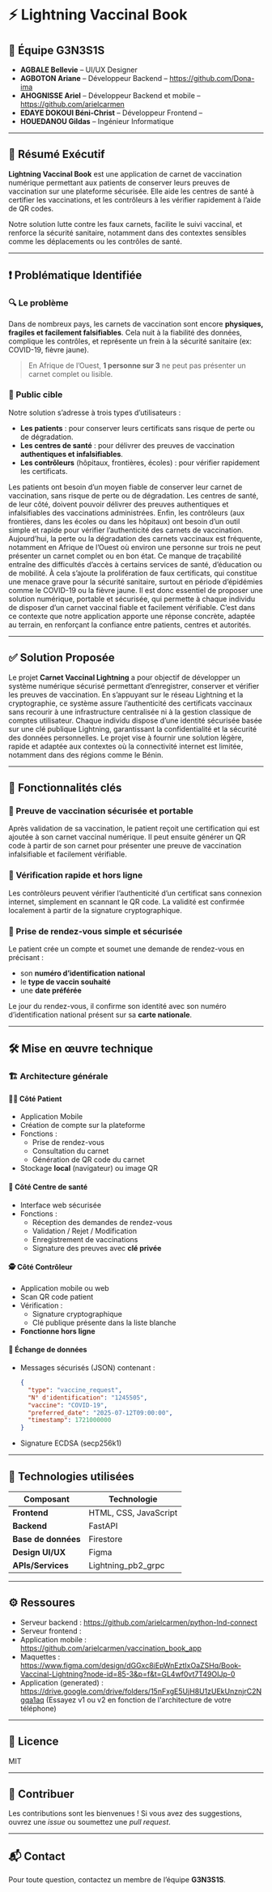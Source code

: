 # ⚡ Lightning Vaccinal Book

## 👥 Équipe G3N3S1S

- **AGBALE Bellevie** – UI/UX Designer 
- **AGBOTON Ariane** – Développeur Backend – https://github.com/Dona-ima
- **AHOGNISSE Ariel** – Développeur Backend et mobile – https://github.com/arielcarmen
- **EDAYE DOKOUI Béni-Christ** – Développeur Frontend –
- **HOUEDANOU Gildas** – Ingénieur Informatique  

---

## 📄 Résumé Exécutif

**Lightning Vaccinal Book** est une application de carnet de vaccination numérique permettant aux patients de conserver leurs preuves de vaccination sur une plateforme sécurisée. Elle aide les centres de santé à certifier les vaccinations, et les contrôleurs à les vérifier rapidement à l’aide de QR codes.

Notre solution lutte contre les faux carnets, facilite le suivi vaccinal, et renforce la sécurité sanitaire, notamment dans des contextes sensibles comme les déplacements ou les contrôles de santé.

---

## ❗ Problématique Identifiée

### 🔍 Le problème

Dans de nombreux pays, les carnets de vaccination sont encore **physiques, fragiles et facilement falsifiables**. Cela nuit à la fiabilité des données, complique les contrôles, et représente un frein à la sécurité sanitaire (ex: COVID-19, fièvre jaune).

> En Afrique de l’Ouest, **1 personne sur 3** ne peut pas présenter un carnet complet ou lisible.

### 👥 Public cible

Notre solution s’adresse à trois types d’utilisateurs :
- **Les patients** : pour conserver leurs certificats sans risque de perte ou de dégradation.
- **Les centres de santé** : pour délivrer des preuves de vaccination **authentiques et infalsifiables**.
- **Les contrôleurs** (hôpitaux, frontières, écoles) : pour vérifier rapidement les certificats.

Les patients ont besoin d’un moyen fiable de conserver leur carnet de vaccination, sans risque de perte ou de dégradation. Les centres de santé, de leur côté, doivent pouvoir délivrer des preuves authentiques et infalsifiables des vaccinations administrées. Enfin, les contrôleurs (aux frontières, dans les écoles ou dans les hôpitaux) ont besoin d’un outil simple et rapide pour vérifier l’authenticité des carnets de vaccination.
Aujourd’hui, la perte ou la dégradation des carnets vaccinaux est fréquente, notamment en Afrique de l’Ouest où environ une personne sur trois ne peut présenter un carnet complet ou en bon état. Ce manque de traçabilité entraîne des difficultés d’accès à certains services de santé, d’éducation ou de mobilité. À cela s’ajoute la prolifération de faux certificats, qui constitue une menace grave pour la sécurité sanitaire, surtout en période d’épidémies comme le COVID-19 ou la fièvre jaune.
Il est donc essentiel de proposer une solution numérique, portable et sécurisée, qui permette à chaque individu de disposer d’un carnet vaccinal fiable et facilement vérifiable. C’est dans ce contexte que notre application apporte une réponse concrète, adaptée au terrain, en renforçant la confiance entre patients, centres et autorités.


---

## ✅ Solution Proposée

Le projet **Carnet Vaccinal Lightning** a pour objectif de développer un système numérique sécurisé permettant d’enregistrer, conserver et vérifier les preuves de vaccination. En s’appuyant sur le réseau Lightning et la cryptographie, ce système assure l’authenticité des certificats vaccinaux sans recourir à une infrastructure centralisée ni à la gestion classique de comptes utilisateur.
Chaque individu dispose d’une identité sécurisée basée sur une clé publique Lightning, garantissant la confidentialité et la sécurité des données personnelles. Le projet vise à fournir une solution légère, rapide et adaptée aux contextes où la connectivité internet est limitée, notamment dans des régions comme le Bénin.


---

## 🧩 Fonctionnalités clés

### 🔐 Preuve de vaccination sécurisée et portable
Après validation de sa vaccination, le patient reçoit une certification qui est ajoutée à son carnet vaccinal numérique. Il peut ensuite générer un QR code à partir de son carnet pour présenter une preuve de vaccination infalsifiable et facilement vérifiable.


### 📶 Vérification rapide et hors ligne
Les contrôleurs peuvent vérifier l’authenticité d’un certificat sans connexion internet, simplement en scannant le QR code. La validité est confirmée localement à partir de la signature cryptographique.


### 📅 Prise de rendez-vous simple et sécurisée
Le patient crée un compte et soumet une demande de rendez-vous en précisant :
- son **numéro d’identification national**
- le **type de vaccin souhaité**
- une **date préférée**

Le jour du rendez-vous, il confirme son identité avec son numéro d’identification national présent sur sa **carte nationale**.

---

## 🛠️ Mise en œuvre technique

### 🏗️ Architecture générale

#### 🧑‍💻 Côté Patient
- Application Mobile 
- Création de compte sur la plateforme
- Fonctions :
  - Prise de rendez-vous
  - Consultation du carnet
  - Génération de QR code du carnet
- Stockage **local** (navigateur) ou image QR

#### 🏥 Côté Centre de santé
- Interface web sécurisée
- Fonctions :
  - Réception des demandes de rendez-vous
  - Validation / Rejet / Modification
  - Enregistrement de vaccinations
  - Signature des preuves avec **clé privée**

#### 🕵️ Côté Contrôleur
- Application mobile ou web
- Scan QR code patient
- Vérification :
  - Signature cryptographique
  - Clé publique présente dans la liste blanche
- **Fonctionne hors ligne**

#### 🔗 Échange de données
- Messages sécurisés (JSON) contenant :
  ```json
  {
    "type": "vaccine_request",
    "N° d'identification": "1245505",
    "vaccine": "COVID-19",
    "preferred_date": "2025-07-12T09:00:00",
    "timestamp": 1721000000
  }
- Signature ECDSA (secp256k1)

---

## 🧪 Technologies utilisées

| Composant         | Technologie              |
|-------------------|--------------------------|
| **Frontend**      | HTML, CSS, JavaScript    |
| **Backend**       | FastAPI                  |
| **Base de données** | Firestore             |
| **Design UI/UX**  | Figma                    |
| **APIs/Services** | Lightning_pb2_grpc       |

---

## ⚙️ Ressoures

- Serveur backend : https://github.com/arielcarmen/python-lnd-connect
- Serveur frontend : 
- Application mobile : https://github.com/arielcarmen/vaccination_book_app
- Maquettes : https://www.figma.com/design/dGGxc8iEpWnEztIxOaZSHq/Book-Vaccinal-Lightning?node-id=85-3&p=f&t=GL4wf0vt7T49OIJp-0
- Application (generated) : https://drive.google.com/drive/folders/15nFxgE5UjH8U1zUEkUnznjrC2Ngqa1aq (Essayez v1 ou v2 en fonction de l'architecture de votre téléphone)


---

## 📌 Licence

MIT

---

## 🤝 Contribuer

Les contributions sont les bienvenues ! Si vous avez des suggestions, ouvrez une _issue_ ou soumettez une _pull request_.

---

## 📬 Contact

Pour toute question, contactez un membre de l’équipe **G3N3S1S**.


